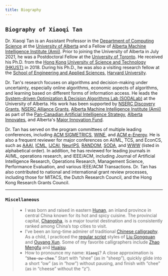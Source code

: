 ```yaml
---
title: Biography
---
```


## `Biography of Xiaoqi Tan`

Dr. Xiaoqi Tan is an Assistant Professor in the [Department of Computing Science](https://www.ualberta.ca/computing-science/index.html) at the [University of Alberta](https://www.ualberta.ca/index.html) and a Fellow of [Alberta Machine Intelligence Institute (Amii)](https://www.amii.ca/). Prior to joining the University of Alberta in July 2021, he was a Postdoctoral Fellow at the [University of Toronto](https://www.utoronto.ca/). He received his Ph.D.  from the [Hong Kong University of Science and Technology (HKUST)](https://hkust.edu.hk/) in 2018. During his Ph.D.,  he was also a visiting research fellow at the [School of Engineering and Applied Sciences](https://www.seas.harvard.edu/), [Harvard University](https://harvard.edu). 

Dr. Tan's research focuses on algorithms and decision-making under uncertainty, especially online algorithms, economic aspects of algorithms, and learning based on different forms of information access. He leads the [System-driven Optimization & Decision Algorithms Lab (SODALab)](https://sodalab.ca/) at the University of Alberta. His work has been supported by [NSERC Discovery Grants](https://www.nserc-crsng.gc.ca/professors-professeurs/grants-subs/dgigp-psigp_eng.asp), [NSERC Alliance Grants](https://www.nserc-crsng.gc.ca/Innovate-Innover/Alliance-Alliance_eng.asp), [Alberta Machine Intelligence Institute (Amii)](https://www.amii.ca/) as part of the [Pan-Canadian Artificial Intelligence Strategy](https://ised-isde.canada.ca/site/ai-strategy/en), [Alberta Innovates](https://albertainnovates.ca/), and Alberta's [Major Innovation Fund](https://www.alberta.ca/major-innovation-fund). 

Dr. Tan has served on the program committees of multiple leading conferences, including [ACM SIGMETRICS](https://www.sigmetrics.org/), [WINE](https://wine2025.cs.rutgers.edu/), and [ACM e-Energy](https://energy.acm.org/eenergy-conference/). He is also a frequent reviewer for major conferences on  AI/ML, TCS, and EconCS, such as [AAAI](https://aaai.org/conference/aaai/), [ICML](https://icml.cc/),  [IJCAI](https://www.ijcai.org/), [NeurIPS](https://neurips.cc/), [RANDOM](https://randomconference.com/), [SODA](https://www.siam.org/conferences-events/siam-conferences/soda26/), and [WWW](https://www.sigweb.org/conferences/acm-sigweb-conferences/the-web-conference) (listed in alphabetical order).  In addition, he has reviewed for leading journals in AI/ML, operations research, and IEEE/ACM, including Journal of Artificial Intelligence Research, Operations Research, Management Science, Performance Evaluation, and various IEEE/ACM Transactions. Dr. Tan has also contributed to national and international grant review processes, including those for MITACS, the Dutch Research Council, and the Hong Kong Research Grants Council.

<!-- on the organizing committee of [ACM e-Energy](https://energy.acm.org/eenergy-conference/) as Finance Chair -->

---

### `Miscellaneous`

<blockquote>

- I was born and raised in eastern [Hunan](https://www.google.com/maps/place/Hunan,+China), an inland province in central China known for its hot and spicy cuisine. The provincial capital, [Changsha](https://en.wikipedia.org/wiki/Changsha), is a major tourist destination and is consistently ranked among China’s top cities to visit. 
- I’ve been an long-time admirer of traditional [Chinese calligraphy](https://en.wikipedia.org/wiki/Chinese_calligraphy). As a child, I practiced the [regular script](https://en.wikipedia.org/wiki/Regular_script) styles of [Liu Gongquan](https://en.wikipedia.org/wiki/Liu_Gongquan) and [Ouyang Xun](https://en.wikipedia.org/wiki/Ouyang_Xun). Some of my favorite calligraphers include [Zhao Mengfu](https://en.wikipedia.org/wiki/Zhao_Mengfu) and [Huaisu](https://en.wikipedia.org/wiki/Huaisu).
- How to pronounce my name: **`Xiaoqi`**? A close approximation is “**`Shee-ow-chee`**.” Start with “shee” (as in “sheep”), quickly glide into a short “ow” (as in “how”) without pausing, and finish with “chee” (as in “cheese” without the “z”).

</blockquote>